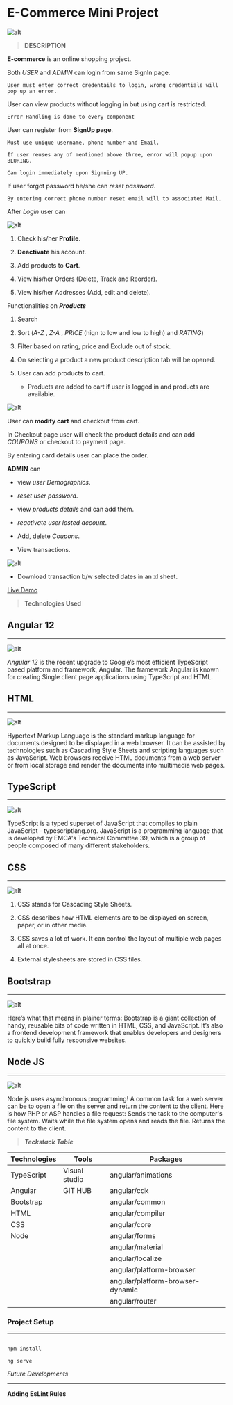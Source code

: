 # E-Commerce Mini Project

![alt](https://cdn.dribbble.com/users/12601/screenshots/3554804/gif.gif)



>__DESCRIPTION__

  **E-commerce** is an online shopping project.

  Both _USER_ and _ADMIN_ can login from same SignIn page.

    User must enter correct credentails to login, wrong credentials will pop up an error.

  User can view products without logging in but using cart is restricted.

    Error Handling is done to every component

User can register from **SignUp page**.

    Must use unique username, phone number and Email.

    If user reuses any of mentioned above three, error will popup upon BLURING.

    Can login immediately upon Signning UP.

If user forgot password he/she can _reset password_.

    By entering correct phone number reset email will to associated Mail.

After _Login_ user can 

![alt](https://cdn.dribbble.com/users/2234430/screenshots/8587843/media/5a7b6b3be7edd17ae98a25d010277e62.gif)

1. Check his/her **Profile**.

1. **Deactivate** his account.

1. Add products to **Cart**.

1. View his/her Orders (Delete, Track and Reorder).

1. View his/her Addresses (Add, edit and delete).

Functionalities on **_Products_**

1. Search

1. Sort (_A-Z_ , _Z-A_ , _PRICE_ (hign to low and low to high) and _RATING_)

1. Filter based on rating, price and Exclude out of stock.

1. On selecting a product a new product description tab will be opened.

1. User can add products to cart.
    - Products are added to cart if user is logged in and products are available.

![alt](https://cdn.dribbble.com/users/68238/screenshots/5613387/cart.gif    )

User can **modify cart** and checkout from cart.

In Checkout page user will check the product details and can add _COUPONS_ or checkout to payment page.

By entering card details user can place the order.


**ADMIN** can 
- view _user Demographics_.

- _reset user password_.

- view _products details_ and can add them.

- _reactivate user losted account_.

- Add, delete _Coupons_.

- View transactions.

![alt](https://assets.materialup.com/uploads/13958c5d-ed6f-4e63-a103-1f8cbb63f8e3/preview.gif)

- Download transaction b/w selected dates in an xl sheet.


[Live Demo](https://stackblitz.com/github/sagilokeshvarma98/Batch1-Miniproject "View live demo")


>**Technologies Used**

## Angular 12
---

![alt](https://ih0.redbubble.net/image.670583004.2670/mp,840x830,matte,f8f8f8,t-pad,1000x1000,f8f8f8.u1.jpg)


_Angular 12_ is the recent upgrade to Google’s most efficient TypeScript based platform and framework, Angular. The framework Angular is known for creating Single client page applications using TypeScript and HTML.

## HTML
---
![alt](https://th.bing.com/th/id/R.0eaa43efa944bc52b289a98529a349bd?rik=LfZzmpvYABrRag&riu=http%3a%2f%2ficons.iconarchive.com%2ficons%2fgraphicloads%2fcolorful-long-shadow%2f256%2fHtml-tags-icon.png&ehk=%2fcpSsJR5wpA4S6FkRVxwqWBFxBLY7XL4%2fHI9DAFWbAs%3d&risl=&pid=ImgRaw&r=0)

Hypertext Markup Language is the standard markup language for documents designed to be displayed in a web browser. It can be assisted by technologies such as Cascading Style Sheets and scripting languages such as JavaScript. Web browsers receive HTML documents from a web server or from local storage and render the documents into multimedia web pages.

## TypeScript
---
![alt](https://pantheon.io/sites/default/files/field/image/TypeScriptImage.jpeg)

TypeScript is a typed superset of JavaScript that compiles to plain JavaScript - typescriptlang.org. JavaScript is a programming language that is developed by EMCA's Technical Committee 39, which is a group of people composed of many different stakeholders.

## CSS
---
![alt](https://gifimage.net/wp-content/uploads/2017/10/css-gif-3.gif)

1. CSS stands for Cascading Style Sheets.

2. CSS describes how HTML elements are to be displayed on screen, paper, or in other media.

3. CSS saves a lot of work. It can control the layout of multiple web pages all at once.

4. External stylesheets are stored in CSS files.

## Bootstrap
---
![alt](https://th.bing.com/th/id/OIP.mNLHMt-PM0iPB52LqWOBAgHaHd?pid=ImgDet&rs=1)

Here’s what that means in plainer terms: Bootstrap is a giant collection of handy, reusable bits of code written in HTML, CSS, and JavaScript. It’s also a frontend development framework that enables developers and designers to quickly build fully responsive websites.

## Node JS
---
![alt](https://cdn.dribbble.com/users/505482/screenshots/1776789/nodejs-dribbble_1.gif)

Node.js uses asynchronous programming! A common task for a web server can be to open a file on the server and return the content to the client. Here is how PHP or ASP handles a file request: Sends the task to the computer's file system. Waits while the file system opens and reads the file. Returns the content to the client.

>**_Teckstack Table_**

| Technologies | Tools | Packages |
| --- | --- | --- |
| TypeScript | Visual studio | angular/animations |
| Angular | GIT HUB | angular/cdk |
| Bootstrap |  | angular/common |
| HTML |  | angular/compiler |
| CSS |  | angular/core |
| Node | | angular/forms |
|  |  | angular/material |
|  |  | angular/localize |
|  |  | angular/platform-browser |
|  | | angular/platform-browser-dynamic |
|  |  | angular/router |



### Project Setup
***

``` node js

npm install

ng serve

```

_Future Developments_
***

**Adding EsLint Rules**